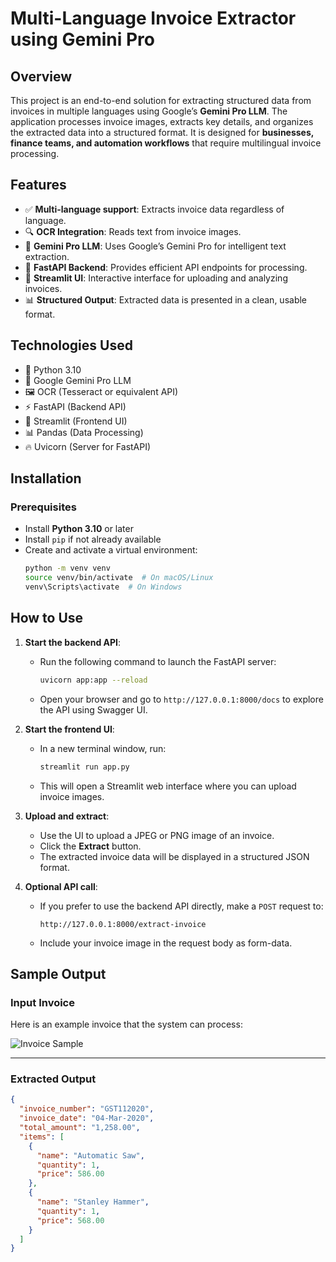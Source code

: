 # Multi-Language Invoice Extractor using Gemini Pro

## Overview
This project is an end-to-end solution for extracting structured data from invoices in multiple languages using Google’s **Gemini Pro LLM**. The application processes invoice images, extracts key details, and organizes the extracted data into a structured format. It is designed for **businesses, finance teams, and automation workflows** that require multilingual invoice processing.

## Features
- ✅ **Multi-language support**: Extracts invoice data regardless of language.
- 🔍 **OCR Integration**: Reads text from invoice images.
- 🤖 **Gemini Pro LLM**: Uses Google’s Gemini Pro for intelligent text extraction.
- 🚀 **FastAPI Backend**: Provides efficient API endpoints for processing.
- 🎨 **Streamlit UI**: Interactive interface for uploading and analyzing invoices.
- 📊 **Structured Output**: Extracted data is presented in a clean, usable format.

## Technologies Used
- 🐍 Python 3.10
- 🧠 Google Gemini Pro LLM
- 🖼️ OCR (Tesseract or equivalent API)
- ⚡ FastAPI (Backend API)
- 🎨 Streamlit (Frontend UI)
- 📊 Pandas (Data Processing)
- 🔥 Uvicorn (Server for FastAPI)

## Installation

### Prerequisites
- Install **Python 3.10** or later
- Install `pip` if not already available
- Create and activate a virtual environment:
  ```bash
  python -m venv venv
  source venv/bin/activate  # On macOS/Linux
  venv\Scripts\activate  # On Windows
## How to Use

1. **Start the backend API**:
   - Run the following command to launch the FastAPI server:
     ```bash
     uvicorn app:app --reload
     ```
   - Open your browser and go to `http://127.0.0.1:8000/docs` to explore the API using Swagger UI.

2. **Start the frontend UI**:
   - In a new terminal window, run:
     ```bash
     streamlit run app.py
     ```
   - This will open a Streamlit web interface where you can upload invoice images.

3. **Upload and extract**:
   - Use the UI to upload a JPEG or PNG image of an invoice.
   - Click the **Extract** button.
   - The extracted invoice data will be displayed in a structured JSON format.

4. **Optional API call**:
   - If you prefer to use the backend API directly, make a `POST` request to:
     ```
     http://127.0.0.1:8000/extract-invoice
     ```
   - Include your invoice image in the request body as form-data.

## Sample Output

### Input Invoice
Here is an example invoice that the system can process:

![Invoice Sample]([invoice%201.jpeg](https://github.com/pokalerushikesh/End-to-End-Multi-Language-Invoice-Extractor-using-Gemini-Pro-LLM-Model/blob/main/invoice%201.jpg))



---

### Extracted Output
```json
{
  "invoice_number": "GST112020",
  "invoice_date": "04-Mar-2020",
  "total_amount": "1,258.00",
  "items": [
    {
      "name": "Automatic Saw",
      "quantity": 1,
      "price": 586.00
    },
    {
      "name": "Stanley Hammer",
      "quantity": 1,
      "price": 568.00
    }
  ]
}
